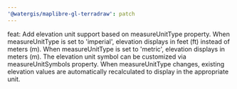 ```yaml
---
'@watergis/maplibre-gl-terradraw': patch
---
```


feat: Add elevation unit support based on measureUnitType property. When measureUnitType is set to 'imperial', elevation displays in feet (ft) instead of meters (m). When measureUnitType is set to 'metric', elevation displays in meters (m). The elevation unit symbol can be customized via measureUnitSymbols property. When measureUnitType changes, existing elevation values are automatically recalculated to display in the appropriate unit.
